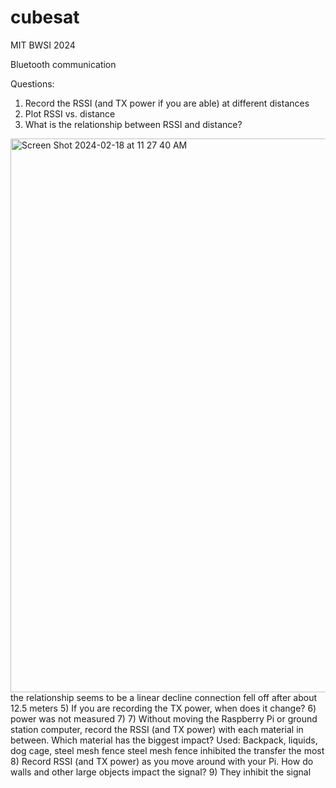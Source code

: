 # cubesat
MIT BWSI 2024

Bluetooth communication

Questions:
1) Record the RSSI (and TX power if you are able) at different distances
2) Plot RSSI vs. distance
3) What is the relationship between RSSI and distance?
<img width="886" alt="Screen Shot 2024-02-18 at 11 27 40 AM" src="https://github.com/handsontechsv/cubesat-2024/assets/58650410/6c49096b-9eef-4fb6-93a7-8deae0e81b9e">
the relationship seems to be a linear decline
connection fell off after about 12.5 meters
5) If you are recording the TX power, when does it change?
6) power was not measured
7) 7) Without moving the Raspberry Pi or ground station computer, record the RSSI (and TX power) with each material in between.  Which material has the biggest impact?
Used: Backpack, liquids, dog cage, steel mesh fence
steel mesh fence inhibited the transfer the most
8) Record RSSI (and TX power) as you move around with your Pi.  How do walls and other large objects impact the signal?
9) They inhibit the signal
